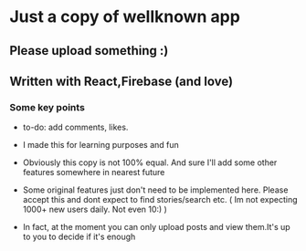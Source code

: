 # Just a copy of wellknown app

## Please upload something :)

## Written with React,Firebase (and love)

### Some key points

- to-do: add comments, likes.

- I made this for learning purposes and fun

- Obviously this copy is not 100% equal. And sure I'll add some other features somewhere in nearest future

- Some original features just don't need to be implemented here. Please accept this and dont expect to find stories/search etc. ( Im not expecting 1000+ new users daily. Not even 10:) )

- In fact, at the moment you can only upload posts and view them.It's up to you to decide if it's enough
